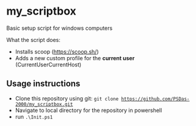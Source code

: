 # my_scriptbox
Basic setup script for windows computers

What the script does:
  * Installs scoop (https://scoop.sh/)
  * Adds a new custom profile for the **current user** (CurrentUserCurrentHost)

## Usage instructions
* Clone this repository using git: <code>git clone https://github.com/PSDas-2000/my_scriptbox.git</code>
* Navigate to local directory for the repository in powershell
* run <code>.\Init.ps1</code>

